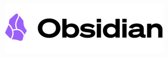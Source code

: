 ![obsidian logo.png](https://raw.githubusercontent.com/singyichen/images/main/images/obsidian%20logo.png)